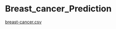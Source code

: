 # Breast_cancer_Prediction
[breast-cancer.csv](https://github.com/user-attachments/files/17469672/breast-cancer.csv)
